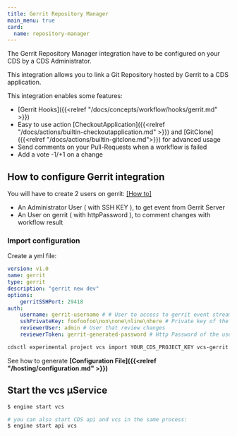 ```yaml
---
title: Gerrit Repository Manager
main_menu: true
card: 
  name: repository-manager
---
```


The Gerrit Repository Manager integration have to be configured on your CDS by a CDS Administrator.

This integration allows you to link a Git Repository hosted by Gerrit
to a CDS application.

This integration enables some features:

 - [Gerrit Hooks]({{<relref "/docs/concepts/workflow/hooks/gerrit.md" >}})
 - Easy to use action [CheckoutApplication]({{<relref "/docs/actions/builtin-checkoutapplication.md" >}}) and [GitClone]({{<relref "/docs/actions/builtin-gitclone.md">}}) for advanced usage
 - Send comments on your Pull-Requests when a workflow is failed
 - Add a vote -1/+1 on a change

## How to configure Gerrit integration

You will have to create 2 users on gerrit: <a href="https://gerrit-review.googlesource.com/Documentation/cmd-create-account.html" target="_blank">[How to]</a>

 - An Administrator User ( with SSH KEY ), to get event from Gerrit Server
 - An User on gerrit ( with httpPassword ), to comment changes with workflow result
 


### Import configuration

Create a yml file:

```yaml
version: v1.0
name: gerrit
type: gerrit
description: "gerrit new dev"
options:
    gerritSSHPort: 29418 
auth:
    username: gerrit-username # # User to access to gerrit event stream
    sshPrivateKey: foofoofoo\non\none\nline\nhere # Private key of the user who access to gerrit event stream
    reviewerUser: admin # User that review changes
    reviewerToken: gerrit-generated-password # Http Password of the user that comment changes
```

```sh
cdsctl experimental project vcs import YOUR_CDS_PROJECT_KEY vcs-gerrit.yml
```

See how to generate **[Configuration File]({{<relref "/hosting/configuration.md" >}})**

## Start the vcs µService

```bash
$ engine start vcs

# you can also start CDS api and vcs in the same process:
$ engine start api vcs
```
